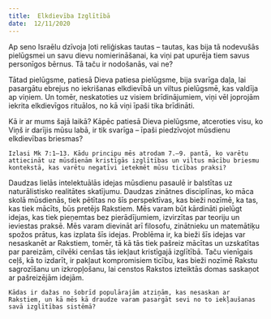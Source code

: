 ```yaml
---
title:  Elkdievība Izglītībā
date:  12/11/2020
---
```


Ap seno Israēlu dzīvoja ļoti reliģiskas tautas – tautas, kas bija tā nodevušās pielūgsmei un savu dievu nomierināšanai, ka viņi pat upurēja tiem savus personīgos bērnus. Tā taču ir nodošanās, vai ne?

Tātad pielūgsme, patiesā Dieva patiesa pielūgsme, bija svarīga daļa, lai pasargātu ebrejus no iekrišanas elkdievībā un viltus pielūgsmē, kas valdīja ap viņiem. Un tomēr, neskatoties uz visiem brīdinājumiem, viņi vēl joprojām iekrita elkdievīgos rituālos, no kā viņi īpaši tika brīdināti.

Kā ir ar mums šajā laikā? Kāpēc patiesā Dieva pielūgsme, atceroties visu, ko Viņš ir darījis mūsu labā, ir tik svarīga – īpaši piedzīvojot mūsdienu elkdievības briesmas?

`Izlasi Mk 7:1–13. Kādu principu mēs atrodam 7.–9. pantā, ko varētu attiecināt uz mūsdienām kristīgās izglītības un viltus mācību briesmu kontekstā, kas varētu negatīvi ietekmēt mūsu ticības praksi?`

Daudzas lielās intelektuālās idejas mūsdienu pasaulē ir balstītas uz naturālistisko realitātes skatījumu. Daudzas zinātnes disciplīnas, ko māca skolā mūsdienās, tiek pētītas no šīs perspektīvas, kas bieži nozīmē, ka tas, kas tiek mācīts, būs pretējs Rakstiem. Mēs varam būt kārdināti pielūgt idejas, kas tiek pieņemtas bez pierādījumiem, izvirzītas par teoriju un ieviestas praksē. Mēs varam dievināt arī filosofu, zinātnieku un matemātiķu spožos prātus, kas izplata šīs idejas. Problēma ir, ka bieži šīs idejas var nesaskanēt ar Rakstiem, tomēr, tā kā tās tiek pašreiz mācītas un uzskatītas par pareizām, cilvēki cenšas tās iekļaut kristīgajā izglītībā. Taču vienīgais ceļš, kā to izdarīt, ir pakļaut kompromisiem ticību, kas bieži nozīmē Rakstu sagrozīšanu un izkropļošanu, lai censtos Rakstos izteiktās domas saskaņot ar pašreizējām idejām.

`Kādas ir dažas no šobrīd populārajām atziņām, kas nesaskan ar Rakstiem, un kā mēs kā draudze varam pasargāt sevi no to iekļaušanas savā izglītības sistēmā?`